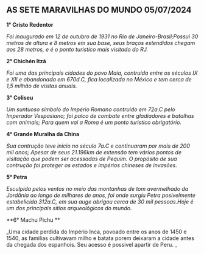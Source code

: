 AS SETE MARAVILHAS DO MUNDO
05/07/2024
---------------------------

**1° Cristo Redentor**

_Foi inaugurado em 12 de outubro de 1931 no Rio de Janeiro-Brasil;Possui 30 metros de 
altura e 8 metros em sua base, seus braços estendidos chegam aos 28 metros, e é o ponto 
turistico mais visitado do RJ._

**2° Chichén Itzá**

_Foi uma das principais cidades do povo Maia, contruida entre os séculos IX e XII e abandonada em 
670d.C, fica localizada no México e tem cerca de 1,5 milhão de visitas anuais._ 

**3° Coliseu**

_Um suntuoso simbolo do Império Romano contruido em 72a.C pelo Imperador Vespasiano; foi 
palco de combate entre gladiadores e batalhas com animais; Para quem vai a Roma é um ponto turistico obrigatório._

**4° Grande Muralha da China**

_Sua contrução teve inicio no século 7a.C e continuaram por mais de 200 mil anos;
Apesar de seus 21.196km de extensão tem vários pontos de visitação que podem ser acessadas de Pequim.
O propósito de sua contrução foi proteger os estados e impérios chineses de invasões._

**5° Petra**

_Esculpida pelos ventos no meio das montanhas de tom avermelhado da Jordânia ao longo de milhares de anos, foi onde surgiu 
Petra posivelmente estabelicida 312a.C, em sua auge abrigou cerca de 30 mil pessoas.Hoje é um dos principais sítios arqueológicos do mundo._

**6° Machu Pichu **

_Uma cidade perdida do Império Inca, povoado entre os anos de 1450 e 1540, as familias cultivavam milho e batata porem deixaram
a cidade antes da chegada dos espanhois. Seu acesso é possivel apartir de Peru. _


